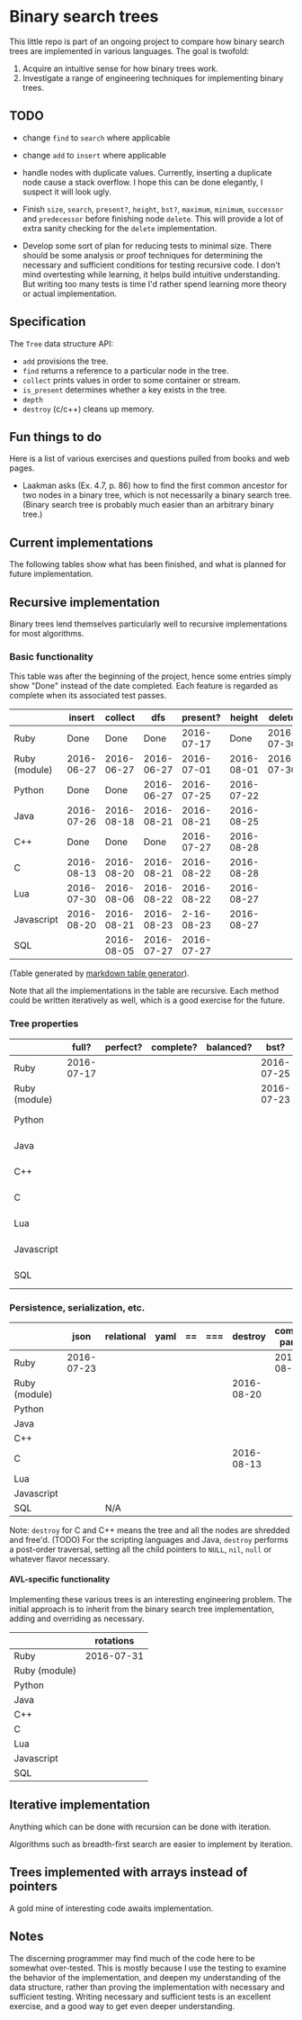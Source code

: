 # Binary search trees

This little repo is part of an ongoing project to compare
how binary search trees are implemented in various languages.
The goal is twofold:

1. Acquire an intuitive sense for how binary trees work.
2. Investigate a range of engineering techniques for implementing
   binary trees.


## TODO

* change `find` to `search` where applicable
* change `add` to `insert` where applicable
* handle nodes with duplicate values. Currently, inserting a duplicate
  node cause a stack overflow. I hope this can be done elegantly, I
  suspect it will look ugly.

* Finish `size`, `search`, `present?`, `height`, `bst?`, `maximum`, `minimum`, `successor` and
  `predecessor` before finishing node `delete`. This will provide a lot
of extra sanity checking for the `delete` implementation.

* Develop some sort of plan for reducing tests to minimal size. There
  should be some analysis or proof techniques for determining the
  necessary and sufficient conditions for testing recursive code. I
  don't mind overtesting while learning, it helps build intuitive
  understanding. But writing too many tests is time I'd rather spend
  learning more theory or actual implementation.

## Specification

The `Tree` data structure API:

* `add` provisions the tree.
* `find` returns a reference to a particular node in the tree.
* `collect` prints values in order to some container or stream.
* `is_present` determines whether a key exists in the tree.
* `depth`
* `destroy` (c/c++) cleans up memory.


## Fun things to do

Here is a list of various exercises and questions pulled from books and
web pages.

* Laakman asks (Ex. 4.7, p. 86) how to find the first common ancestor for
two nodes in a binary tree, which is not necessarily a binary search
tree. (Binary search tree is probably much easier than an arbitrary
binary tree.)


## Current implementations

The following tables show what has been finished, and what is planned
for future implementation.

## Recursive implementation

Binary trees lend themselves particularly well to recursive
implementations for most algorithms.

### Basic functionality

This table was after the beginning of the project, hence some
entries simply show "Done" instead of the date completed. Each feature is
regarded as complete when its associated test passes.

|               | insert     | collect    | dfs        | present?   | height     | delete     | maximum    | minimum    |
|---------------|------------|------------|------------|------------|------------|------------|------------|------------|
| Ruby          | Done       | Done       | Done       | 2016-07-17 | Done       | 2016-07-30 | 2016-07-05 | 2016-07-05 |
| Ruby (module) | 2016-06-27 | 2016-06-27 | 2016-06-27 | 2016-07-01 | 2016-08-01 | 2016-07-30 | 2016-06-28 | 2016-06-28 |
| Python        | Done       | Done       | 2016-06-27 | 2016-07-25 | 2016-07-22 |            | 2016-07-17 | 2016-07-17 |
| Java          | 2016-07-26 | 2016-08-18 | 2016-08-21 | 2016-08-21 | 2016-08-25 |            | 2016-08-21 | 2016-08-21 |
| C++           | Done       | Done       | Done       | 2016-07-27 | 2016-08-28 |            | 2016-07-26 | 2016-07-26 |
| C             | 2016-08-13 | 2016-08-20 | 2016-08-21 | 2016-08-22 | 2016-08-28 |            | 2016-08-24 | 2016-08-24 |
| Lua           | 2016-07-30 | 2016-08-06 | 2016-08-22 | 2016-08-22 | 2016-08-27 |            | 2016-08-24 | 2016-08-24 |
| Javascript    | 2016-08-20 | 2016-08-21 | 2016-08-23 | 2-16-08-23 | 2016-08-27 |            | 2016-08-26 | 2016-08-26 |
| SQL           |            | 2016-08-05 | 2016-07-27 | 2016-07-27 |            |            | 2016-07-28 | 2016-07-28 |


(Table generated by [markdown table generator](http://www.tablesgenerator.com/markdown_tables)).

Note that all the implementations in the table are recursive. Each method could
be written iteratively as well, which is a good exercise for the future.

### Tree properties

|               | full?      | perfect? | complete? | balanced?  | bst?       | size       | successor  | predecessor |
|---------------|------------|----------|-----------|------------|------------|------------|------------|-------------|
| Ruby          | 2016-07-17 |          |           |            | 2016-07-25 | Done       | 2016-08-29 | 2016-09-12  |
| Ruby (module) |            |          |           |            | 2016-07-23 | 2016-07-23 | 2016-09-02 |             |
| Python        |            |          |           |            |            | 2016-08-10 | 2016-09-03 |             |
| Java          |            |          |           |            |            | 2016-08-25 | 2016-09-03 |             |
| C++           |            |          |           |            |            | 2016-08-27 | 2016-09-03 |             |
| C             |            |          |           |            |            | 2016-08-13 | 2016-09-04 |             |
| Lua           |            |          |           |            |            | 2016-08-27 | 2016-09-04 |             |
| Javascript    |            |          |           |            |            | 2016-08-26 | 2016-09-04 |             |
| SQL           |            |          |           |            |            | 2016-08-27 |            |             |


### Persistence, serialization, etc.

|               | json       | relational | yaml       | ==     | ===  | destroy    | common parent |
|---            |---         |---         |---         |---     |---   |---         |---            |
| Ruby          | 2016-07-23 |            |            |        |      |            | 2016-08-04    |
| Ruby (module) |            |            |            |        |      | 2016-08-20 |
| Python        |            |            |            |        |      |            |
| Java          |            |            |            |        |      |            |
| C++           |            |            |            |        |      |            |
| C             |            |            |            |        |      | 2016-08-13 |
| Lua           |            |            |            |        |      |            |
| Javascript    |            |            |            |        |      |            |
| SQL           |            | N/A        |            |        |      |            |


Note: `destroy` for C and C++ means the tree and all the nodes are
shredded and free'd. (TODO) For the scripting languages and Java, `destroy`
performs a post-order traversal, setting all the child pointers to
`NULL`, `nil`, `null` or whatever flavor necessary.

#### AVL-specific functionality

Implementing these various trees is an interesting engineering problem.
The initial approach is to inherit from the binary search tree
implementation, adding and overriding as necessary.

|               | rotations  |
|---            |---         |
| Ruby          | 2016-07-31 |
| Ruby (module) |            |
| Python        |            |
| Java          |            |
| C++           |            |
| C             |            |
| Lua           |            |
| Javascript    |            |
| SQL           |            |


## Iterative implementation

Anything which can be done with recursion can be done with iteration.

Algorithms such as breadth-first search are easier to implement by
iteration.

## Trees implemented with arrays instead of pointers

A gold mine of interesting code awaits implementation.

## Notes

The discerning programmer may find much of the code here to be somewhat
over-tested. This is mostly because I use the testing to examine the
behavior of the implementation, and deepen my understanding of the data
structure, rather than proving the implementation with necessary and
sufficient testing. Writing necessary and sufficient tests is an
excellent exercise, and a good way to get even deeper understanding.
